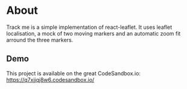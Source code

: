 # About
Track me is a simple implementation of react-leaflet.
It uses leaflet localisation, a mock of two moving markers and an automatic zoom fit arround the three markers.

## Demo
This project is available on the great CodeSandbox.io: https://q7xjjqj8w6.codesandbox.io/
